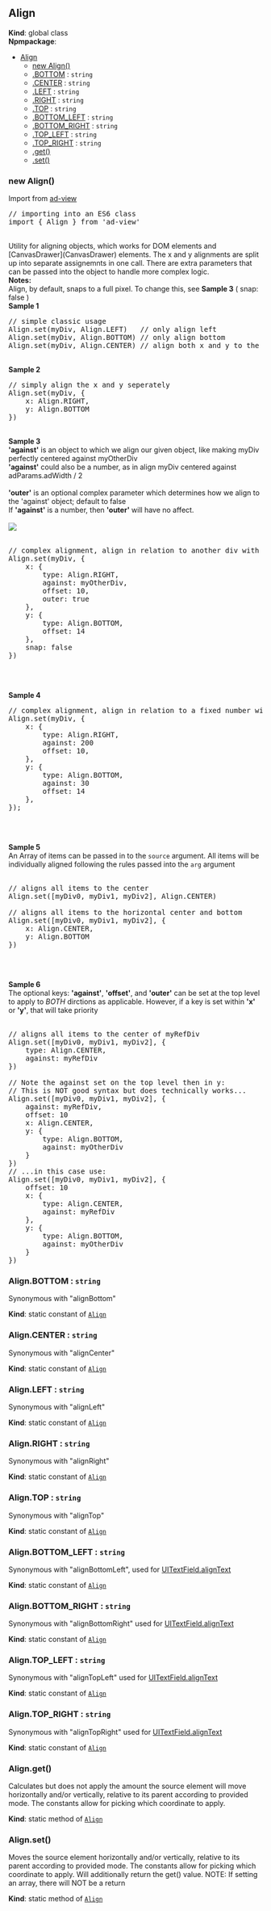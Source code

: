 <a name="Align"></a>

## Align
**Kind**: global class  
**Npmpackage**:   

* [Align](#Align)
    * [new Align()](#new_Align_new)
    * [.BOTTOM](#Align.BOTTOM) : <code>string</code>
    * [.CENTER](#Align.CENTER) : <code>string</code>
    * [.LEFT](#Align.LEFT) : <code>string</code>
    * [.RIGHT](#Align.RIGHT) : <code>string</code>
    * [.TOP](#Align.TOP) : <code>string</code>
    * [.BOTTOM_LEFT](#Align.BOTTOM_LEFT) : <code>string</code>
    * [.BOTTOM_RIGHT](#Align.BOTTOM_RIGHT) : <code>string</code>
    * [.TOP_LEFT](#Align.TOP_LEFT) : <code>string</code>
    * [.TOP_RIGHT](#Align.TOP_RIGHT) : <code>string</code>
    * [.get()](#Align.get)
    * [.set()](#Align.set)

<a name="new_Align_new"></a>

### new Align()
Import from <a href="https://github.com/ff0000-ad-tech/ad-view">ad-view</a>
<br>
<pre class="sunlight-highlight-javascript">
// importing into an ES6 class
import { Align } from 'ad-view'
</pre>
<br>
Utility for aligning objects, which works for DOM elements and [CanvasDrawer](CanvasDrawer) elements.  The x and y alignments are split up
into separate assignemnts in one call. There are extra parameters that can be passed into the object to handle more complex logic.
<br>
<b>Notes:</b>
<br>
Align, by default, snaps to a full pixel. To change this, see <b>Sample 3</b> ( snap: false )
<br>
<b>Sample 1</b>
<pre class="sunlight-highlight-javascript">
// simple classic usage
Align.set(myDiv, Align.LEFT)   // only align left
Align.set(myDiv, Align.BOTTOM) // only align bottom
Align.set(myDiv, Align.CENTER) // align both x and y to the center
</pre>
<br>
<b>Sample 2</b>
<pre class="sunlight-highlight-javascript">
// simply align the x and y seperately
Align.set(myDiv, {
	x: Align.RIGHT,
	y: Align.BOTTOM
})
</pre>
<br>
<b>Sample 3</b>
<br>
<b>'against'</b> is an object to which we align our given object, like making myDiv perfectly centered against myOtherDiv
<br>
<b>'against'</b> could also be a number, as in align myDiv centered against adParams.adWidth / 2
<br>
<br>
<b>'outer'</b> is an optional complex parameter which determines how we align to the 'against' object; default to false
<br>
If <b>'against'</b> is a number, then <b>'outer'</b> will have no affect.
<br>
<br>
<img src="../docs_images/align/align_c.jpg" />
<br><br>
<pre class="sunlight-highlight-javascript">
// complex alignment, align in relation to another div with an offset shift of 10 pixels, without snapping to a whole pixel
Align.set(myDiv, {
	x: {
		type: Align.RIGHT,
		against: myOtherDiv,
		offset: 10,
		outer: true
	},
	y: {
		type: Align.BOTTOM,
		offset: 14
	},
	snap: false
})
</pre>
<br><br>

<b>Sample 4</b>
<pre class="sunlight-highlight-javascript">
// complex alignment, align in relation to a fixed number with an offset shift of 10 pixels
Align.set(myDiv, {
	x: {
		type: Align.RIGHT,
		against: 200
		offset: 10,
	},
	y: {
		type: Align.BOTTOM,
		against: 30
		offset: 14
	},
});
</pre>
<br><br>

<b>Sample 5</b>
<br>
An Array of items can be passed in to the `source` argument. All items will be individually aligned following the rules passed into the `arg` argument
<br><br>
<pre class="sunlight-highlight-javascript">
// aligns all items to the center
Align.set([myDiv0, myDiv1, myDiv2], Align.CENTER) 

// aligns all items to the horizontal center and bottom
Align.set([myDiv0, myDiv1, myDiv2], {
	x: Align.CENTER,
	y: Align.BOTTOM
}) 
</pre>
<br><br>

<b>Sample 6</b>
<br>
The optional keys: <b>'against'</b>, <b>'offset'</b>, and <b>'outer'</b> can be set at the top level to apply to <i>BOTH</i> dirctions as applicable.
However, if a key is set within <b>'x'</b> or <b>'y'</b>, that will take priority
<br><br>
<pre class="sunlight-highlight-javascript">
// aligns all items to the center of myRefDiv
Align.set([myDiv0, myDiv1, myDiv2], {
	type: Align.CENTER,
	against: myRefDiv
}) 

// Note the against set on the top level then in y:
// This is NOT good syntax but does technically works...
Align.set([myDiv0, myDiv1, myDiv2], {
	against: myRefDiv,
	offset: 10
	x: Align.CENTER,
	y: {
		type: Align.BOTTOM,
		against: myOtherDiv
	}
}) 
// ...in this case use:
Align.set([myDiv0, myDiv1, myDiv2], {		
	offset: 10
	x: {
		type: Align.CENTER,
		against: myRefDiv
	},
	y: {
		type: Align.BOTTOM,
		against: myOtherDiv
	}
}) 
</pre>

<a name="Align.BOTTOM"></a>

### Align.BOTTOM : <code>string</code>
Synonymous with "alignBottom"

**Kind**: static constant of [<code>Align</code>](#Align)  
<a name="Align.CENTER"></a>

### Align.CENTER : <code>string</code>
Synonymous with "alignCenter"

**Kind**: static constant of [<code>Align</code>](#Align)  
<a name="Align.LEFT"></a>

### Align.LEFT : <code>string</code>
Synonymous with "alignLeft"

**Kind**: static constant of [<code>Align</code>](#Align)  
<a name="Align.RIGHT"></a>

### Align.RIGHT : <code>string</code>
Synonymous with "alignRight"

**Kind**: static constant of [<code>Align</code>](#Align)  
<a name="Align.TOP"></a>

### Align.TOP : <code>string</code>
Synonymous with "alignTop"

**Kind**: static constant of [<code>Align</code>](#Align)  
<a name="Align.BOTTOM_LEFT"></a>

### Align.BOTTOM\_LEFT : <code>string</code>
Synonymous with "alignBottomLeft", used for [UITextField.alignText](UITextField.alignText)

**Kind**: static constant of [<code>Align</code>](#Align)  
<a name="Align.BOTTOM_RIGHT"></a>

### Align.BOTTOM\_RIGHT : <code>string</code>
Synonymous with "alignBottomRight" used for [UITextField.alignText](UITextField.alignText)

**Kind**: static constant of [<code>Align</code>](#Align)  
<a name="Align.TOP_LEFT"></a>

### Align.TOP\_LEFT : <code>string</code>
Synonymous with "alignTopLeft" used for [UITextField.alignText](UITextField.alignText)

**Kind**: static constant of [<code>Align</code>](#Align)  
<a name="Align.TOP_RIGHT"></a>

### Align.TOP\_RIGHT : <code>string</code>
Synonymous with "alignTopRight" used for [UITextField.alignText](UITextField.alignText)

**Kind**: static constant of [<code>Align</code>](#Align)  
<a name="Align.get"></a>

### Align.get()
Calculates but does not apply the amount the source element will move horizontally and/or vertically, relative to its parent 
	according to provided mode. The constants allow for picking which coordinate to apply.

**Kind**: static method of [<code>Align</code>](#Align)  
<a name="Align.set"></a>

### Align.set()
Moves the source element horizontally and/or vertically, relative to its parent according to provided mode. The constants 
	allow for picking which coordinate to apply. Will additionally return the get() value. NOTE: If setting an array, there will NOT be a return

**Kind**: static method of [<code>Align</code>](#Align)  
